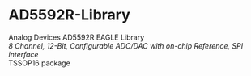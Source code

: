 # AD5592R-Library
Analog Devices AD5592R EAGLE Library <br>
<i>8 Channel, 12-Bit, Configurable ADC/DAC with on-chip Reference, SPI interface</i><br>
TSSOP16 package
